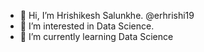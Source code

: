 - 👋 Hi, I’m Hrishikesh Salunkhe.  @erhrishi19
- 👀 I’m interested in Data Science. 
- 🌱 I’m currently learning Data Science
<!---
erhrishi19/erhrishi19 is a ✨ special ✨ repository because its `README.md` (this file) appears on your GitHub profile.
You can click the Preview link to take a look at your changes.
--->
